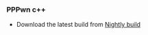 ### PPPwn c++
- Download the latest build from [Nightly build](https://github.com/xfangfang/PPPwn_cpp?tab=readme-ov-file#nightly-build)
